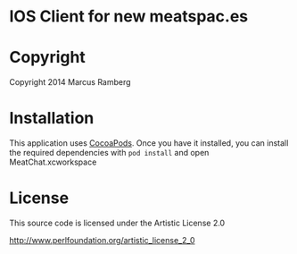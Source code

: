# IOS Client for new meatspac.es

# Copyright

Copyright 2014 Marcus Ramberg

# Installation

This application uses 
[CocoaPods](http://guides.cocoapods.org/using/getting-started.html). Once you 
have it installed, you can install the required dependencies with `pod install` 
and open MeatChat.xcworkspace

# License

This source code is licensed under the Artistic License 2.0

http://www.perlfoundation.org/artistic_license_2_0
